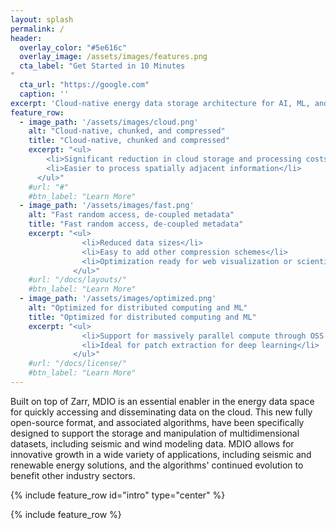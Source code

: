 ```yaml
---
layout: splash
permalink: /
header:
  overlay_color: "#5e616c"
  overlay_image: /assets/images/features.png
  cta_label: "Get Started in 10 Minutes 
"
  cta_url: "https://google.com"
  caption: ''
excerpt: 'Cloud-native energy data storage architecture for AI, ML, and HPC fastworkflows'
feature_row:
  - image_path: '/assets/images/cloud.png'
    alt: "Cloud-native, chunked, and compressed"
    title: "Cloud-native, chunked and compressed"
    excerpt: "<ul>
        <li>Significant reduction in cloud storage and processing costs</li>
        <li>Easier to process spatially adjacent information</li>
      </ul>"
    #url: "#"
    #btn_label: "Learn More"
  - image_path: '/assets/images/fast.png'
    alt: "Fast random access, de-coupled metadata"
    title: "Fast random access, de-coupled metadata"
    excerpt: "<ul>
                <li>Reduced data sizes</li>
                <li>Easy to add other compression schemes</li>
                <li>Optimization ready for web visualization or scientific computing</li>
              </ul>"
    #url: "/docs/layouts/"
    #btn_label: "Learn More"
  - image_path: '/assets/images/optimized.png'
    alt: "Optimized for distributed computing and ML"
    title: "Optimized for distributed computing and ML"
    excerpt: "<ul>
                <li>Support for massively parallel compute through OSS ecosystem</li>
                <li>Ideal for patch extraction for deep learning</li>
              </ul>"
    #url: "/docs/license/"
    #btn_label: "Learn More"
---
```


Built on top of Zarr, MDIO is an essential enabler in the energy data space for quickly accessing and disseminating data on the cloud. This new fully open-source format, and associated algorithms, have been specifically designed to support the storage and manipulation of multidimensional datasets, including seismic and wind modeling data. MDIO allows for innovative growth in a wide variety of applications, including seismic and renewable energy solutions, and the algorithms' continued evolution to benefit other industry sectors.


{% include feature_row id="intro" type="center" %}

{% include feature_row %}
